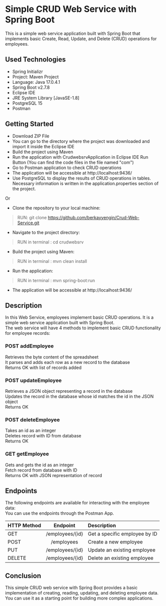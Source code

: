 # Simple CRUD Web Service with Spring Boot

This is a simple web service application built with Spring Boot that implements basic Create, Read, Update, and Delete (CRUD) operations for employees.

## Used Technologies

* Spring Initializr
* Project: Maven Project
* Language: Java 17.0.4.1
*	Spring Boot v2.7.8
*	Eclipse IDE
*	JRE System Library [JavaSE-1.8]
*	PostgreSQL 15
*	Postman

## Getting Started

* Download ZIP File  
* You can go to the directory where the project was downloaded and import it inside the Eclipse IDE  
* Build the project using Maven  
* Run the application with CrudwebsrvApplication in Eclipse IDE Run Button (You can find the code files in the file named "com")  
* Go to Postman application to check CRUD operations  
* The application will be accessible at http://localhost:9436/  
* Use PostgreSQL to display the results of CRUD operations in tables. Necessary information is written in the application.properties section of the project.  

Or  

* Clone the repository to your local machine:  
> RUN: git clone https://github.com/berkayyengin/Crud-Web-Service.git  
* Navigate to the project directory:  
> RUN in terminal :  cd crudwebsrv  
* Build the project using Maven:  
> RUN in terminal :  mvn clean install  
* Run the application:  
> RUN in terminal : mvn spring-boot:run  
* The application will be accessible at http://localhost:9436/  

## Description

In this Web Service, employees implement basic CRUD operations. It is a simple web service application built with Spring Boot.  
The web service will have 4 methods to implement basic CRUD functionality for employee records:  
### POST  addEmployee  
   Retrieves the byte content of the spreadsheet  
   It parses and adds each row as a new record to the database  
   Returns OK with list of records added  
 
### POST updateEmployee  
   Retrieves a JSON object representing a record in the database  
   Updates the record in the database whose id matches the id in the JSON object  
   Returns OK  
 
### POST deleteEmployee  
   Takes an id as an integer  
   Deletes record with ID from database  
   Returns OK  
 
### GET getEmployee  
   Gets and gets the id as an integer  
   Fetch record from database with ID  
   Returns OK with JSON representation of record  

## Endpoints  

   The following endpoints are available for interacting with the employee data:  
   You can use the endpoints through the Postman App.  

| HTTP Method  | Endpoint              | Description                   |
| :---         |         :---:         | :---                          |
| GET          | /employees/{id}	     | Get a specific employee by ID |
| POST         | /employees            | Create a new employee         |
| PUT          | /employees/{id}       | Update an existing employee   |
| DELETE       | /employees/{id}       | Delete an existing employee   |


## Conclusion
   This simple CRUD web service with Spring Boot provides a basic implementation of creating, reading, updating, and deleting employee data.   
   You can use it as a starting point for building more complex applications.  
